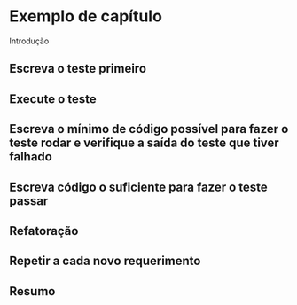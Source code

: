 # Exemplo de capítulo

Introdução

## Escreva o teste primeiro

## Execute o teste

## Escreva o mínimo de código possível para fazer o teste rodar e verifique a saída do teste que tiver falhado

## Escreva código o suficiente para fazer o teste passar

## Refatoração

## Repetir a cada novo requerimento

## Resumo
